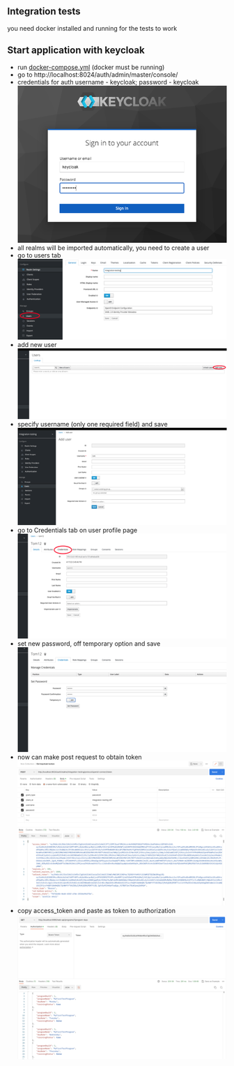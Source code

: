 ## Integration tests
you need docker installed and running for the tests to work

## Start application with keycloak
* run [docker-compose.yml](docker%2Fdocker-compose.yml) (docker must be running)
* go to http://localhost:8024/auth/admin/master/console/
* credentials for auth username - keycloak; password - keycloak
![Screenshot 2023-04-17 at 15.42.54.png](resources%2FScreenshot%202023-04-17%20at%2015.42.54.png)
* all realms will be imported automatically, you need to create a user
* go to users tab
![Screenshot 2023-04-17 at 15.46.28.png](resources%2FScreenshot%202023-04-17%20at%2015.46.28.png)
* add new user
![Screenshot 2023-04-17 at 15.47.40.png](resources%2FScreenshot%202023-04-17%20at%2015.47.40.png)
* specify username (only one required field) and save
![Screenshot 2023-04-17 at 15.48.48.png](resources%2FScreenshot%202023-04-17%20at%2015.48.48.png)
* go to Credentials tab on user profile page
![Screenshot 2023-04-17 at 15.49.56.png](resources%2FScreenshot%202023-04-17%20at%2015.49.56.png)
* set new password, off temporary option and save
![Screenshot 2023-04-17 at 15.50.58.png](resources%2FScreenshot%202023-04-17%20at%2015.50.58.png)
* now can make post request to obtain token
![Screenshot 2023-04-17 at 15.54.22.png](resources%2FScreenshot%202023-04-17%20at%2015.54.22.png)
* copy access_token and paste as token to authorization
![Screenshot 2023-04-17 at 15.57.22.png](resources%2FScreenshot%202023-04-17%20at%2015.57.22.png)